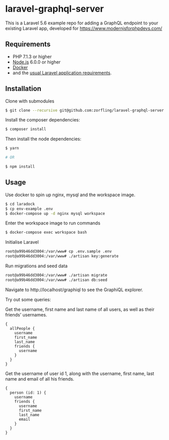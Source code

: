 # laravel-graphql-server

This is a Laravel 5.6 example repo for adding a GraphQL endpoint to your existing Laravel app, developed for https://www.modernjsforphpdevs.com/

## Requirements

* PHP 7.1.3 or higher
* [Node.js](https://nodejs.org/en/download/) 6.0.0 or higher
* [Docker](https://www.docker.com/community-edition)
* and the [usual Laravel application requirements][1].

## Installation

Clone with submodules

```bash
$ git clone --recursive git@github.com:zorfling/laravel-graphql-server.git
```

Install the composer dependencies:

```bash
$ composer install
```

Then install the node dependencies:

```bash
$ yarn

# OR

$ npm install
```

## Usage

Use docker to spin up nginx, mysql and the workspace image.

```bash
$ cd laradock
$ cp env-example .env
$ docker-compose up -d nginx mysql workspace
```

Enter the workspace image to run commands

```bash
$ docker-compose exec workspace bash
```

Initialise Laravel

```bash
root@a99b46dd3004:/var/www# cp .env.sample .env
root@a99b46dd3004:/var/www# ./artisan key:generate
```

Run migrations and seed data

```bash
root@a99b46dd3004:/var/www# ./artisan migrate
root@a99b46dd3004:/var/www# ./artisan db:seed
```

Navigate to http://localhost/graphiql to see the GraphiQL explorer.

Try out some queries:

Get the username, first name and last name of all users, as well as their friends' usernames.

```
{
  allPeople {
    username
    first_name
    last_name
    friends {
      username
    }
  }
}
```

Get the username of user id 1, along with the username, first name, last name and email of all his friends.

```
{
  person (id: 1) {
    username
    friends {
      username
      first_name
      last_name
      email
    }
  }
}
```

[1]: https://laravel.com/docs/5.6#installation
